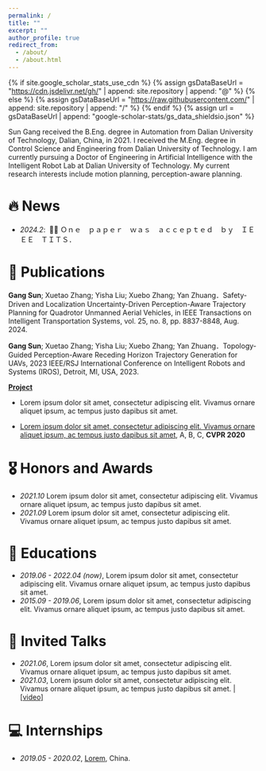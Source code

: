 ```yaml
---
permalink: /
title: ""
excerpt: ""
author_profile: true
redirect_from: 
  - /about/
  - /about.html
---
```


{% if site.google_scholar_stats_use_cdn %}
{% assign gsDataBaseUrl = "https://cdn.jsdelivr.net/gh/" | append: site.repository | append: "@" %}
{% else %}
{% assign gsDataBaseUrl = "https://raw.githubusercontent.com/" | append: site.repository | append: "/" %}
{% endif %}
{% assign url = gsDataBaseUrl | append: "google-scholar-stats/gs_data_shieldsio.json" %}

<span class='anchor' id='about-me'></span>

Sun Gang received the B.Eng. degree in Automation from Dalian University of Technology, Dalian, China, in 2021. I received the M.Eng. degree in Control Science and Engineering from Dalian University of Technology. I am currently pursuing a Doctor of Engineering in Artificial Intelligence with the Intelligent Robot Lab at Dalian University of Technology. My current research interests include motion planning, perception-aware planning.



# 🔥 News
- *2024.2*: &nbsp;🎉🎉 Ｏｎｅ　ｐａｐｅｒ　ｗａｓ　ａｃｃｅｐｔｅｄ　ｂｙ　ＩＥＥＥ　ＴＩＴＳ． 

# 📝 Publications 
  
**Gang Sun**; Xuetao Zhang; Yisha Liu; Xuebo Zhang; Yan Zhuang．Safety-Driven and Localization Uncertainty-Driven Perception-Aware Trajectory Planning for Quadrotor Unmanned Aerial Vehicles, in IEEE Transactions on Intelligent Transportation Systems, vol. 25, no. 8, pp. 8837-8848, Aug. 2024.



**Gang Sun**; Xuetao Zhang; Yisha Liu; Xuebo Zhang; Yan Zhuang．Topology-Guided Perception-Aware Receding Horizon Trajectory Generation for UAVs, 2023 IEEE/RSJ International Conference on Intelligent Robots and Systems (IROS), Detroit, MI, USA, 2023.



[**Project**](https://scholar.google.com/citations?view_op=view_citation&hl=zh-CN&user=DhtAFkwAAAAJ&citation_for_view=DhtAFkwAAAAJ:ALROH1vI_8AC) <strong><span class='show_paper_citations' data='DhtAFkwAAAAJ:ALROH1vI_8AC'></span></strong>
- Lorem ipsum dolor sit amet, consectetur adipiscing elit. Vivamus ornare aliquet ipsum, ac tempus justo dapibus sit amet. 
</div>
</div>

- [Lorem ipsum dolor sit amet, consectetur adipiscing elit. Vivamus ornare aliquet ipsum, ac tempus justo dapibus sit amet](https://github.com), A, B, C, **CVPR 2020**

# 🎖 Honors and Awards
- *2021.10* Lorem ipsum dolor sit amet, consectetur adipiscing elit. Vivamus ornare aliquet ipsum, ac tempus justo dapibus sit amet. 
- *2021.09* Lorem ipsum dolor sit amet, consectetur adipiscing elit. Vivamus ornare aliquet ipsum, ac tempus justo dapibus sit amet. 

# 📖 Educations
- *2019.06 - 2022.04 (now)*, Lorem ipsum dolor sit amet, consectetur adipiscing elit. Vivamus ornare aliquet ipsum, ac tempus justo dapibus sit amet. 
- *2015.09 - 2019.06*, Lorem ipsum dolor sit amet, consectetur adipiscing elit. Vivamus ornare aliquet ipsum, ac tempus justo dapibus sit amet. 

# 💬 Invited Talks
- *2021.06*, Lorem ipsum dolor sit amet, consectetur adipiscing elit. Vivamus ornare aliquet ipsum, ac tempus justo dapibus sit amet. 
- *2021.03*, Lorem ipsum dolor sit amet, consectetur adipiscing elit. Vivamus ornare aliquet ipsum, ac tempus justo dapibus sit amet.  \| [\[video\]](https://github.com/)

# 💻 Internships
- *2019.05 - 2020.02*, [Lorem](https://github.com/), China.
